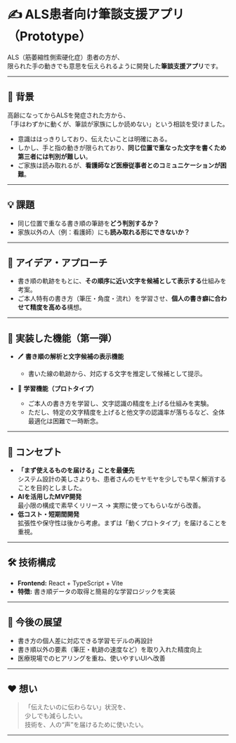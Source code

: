 # ✍️ ALS患者向け筆談支援アプリ（Prototype）

ALS（筋萎縮性側索硬化症）患者の方が、  
限られた手の動きでも意思を伝えられるように開発した**筆談支援アプリ**です。

---

## 🌱 背景

高齢になってからALSを発症された方から、  
「手はわずかに動くが、筆談が家族にしか読めない」という相談を受けました。

- 意識ははっきりしており、伝えたいことは明確にある。  
- しかし、手と指の動きが限られており、**同じ位置で重なった文字を書くため第三者には判別が難しい**。  
- ご家族は読み取れるが、**看護師など医療従事者とのコミュニケーションが困難**。

---

## 💡 課題

- 同じ位置で重なる書き順の筆跡を**どう判別するか？**  
- 家族以外の人（例：看護師）にも**読み取れる形にできないか？**

---

## 🧠 アイデア・アプローチ

- 書き順の軌跡をもとに、**その順序に近い文字を候補として表示する**仕組みを考案。  
- ご本人特有の書き方（筆圧・角度・流れ）を学習させ、**個人の書き癖に合わせて精度を高める**構想。  

---

## 🧩 実装した機能（第一弾）

- 🖊 **書き順の解析と文字候補の表示機能**  
  - 書いた線の軌跡から、対応する文字を推定して候補として提示。  

- 🧠 **学習機能（プロトタイプ）**  
  - ご本人の書き方を学習し、文字認識の精度を上げる仕組みを実験。  
  - ただし、特定の文字精度を上げると他文字の認識率が落ちるなど、全体最適化は困難で一時断念。

---

## 🎯 コンセプト

- **「まず使えるものを届ける」ことを最優先**  
  システム設計の美しさよりも、患者さんのモヤモヤを少しでも早く解消することを目的としました。  
- **AIを活用したMVP開発**  
  最小限の構成で素早くリリース → 実際に使ってもらいながら改善。  
- **低コスト・短期間開発**  
  拡張性や保守性は後から考慮。まずは「動くプロトタイプ」を届けることを重視。

---

## 🛠 技術構成

- **Frontend:** React + TypeScript + Vite  
- **特徴:** 書き順データの取得と簡易的な学習ロジックを実装  

---

## 🚧 今後の展望

- 書き方の個人差に対応できる学習モデルの再設計  
- 書き順以外の要素（筆圧・軌跡の速度など）を取り入れた精度向上  
- 医療現場でのヒアリングを重ね、使いやすいUIへ改善  

---

## ❤️ 想い

> 「伝えたいのに伝わらない」状況を、  
>  少しでも減らしたい。  
>  技術を、人の“声”を届けるために使いたい。

---

